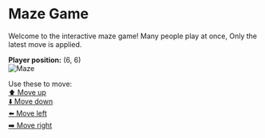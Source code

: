 # Maze Game  
Welcome to the interactive maze game! Many people play at once, Only the latest move is applied.

**Player position:** (6, 6)  
![Maze](https://github-maze-game.vercel.app/images/pos_6_6.png?t=1761748891651)

Use these to move:  
[⬆️ Move up](https://github-maze-game.vercel.app/move/6_6_w)  
[⬇️ Move down](https://github-maze-game.vercel.app/move/6_6_s)  
[⬅️ Move left](https://github-maze-game.vercel.app/move/6_6_a)  
[➡️ Move right](https://github-maze-game.vercel.app/move/6_6_d)
